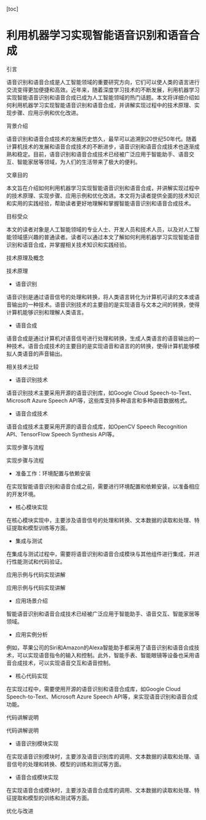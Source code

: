 
[toc]                    
                
                
利用机器学习实现智能语音识别和语音合成
==================================================

引言

语音识别和语音合成是人工智能领域的重要研究方向，它们可以使人类的语言进行交流变得更加便捷和高效。近年来，随着深度学习技术的不断发展，利用机器学习实现智能语音识别和语音合成已成为人工智能领域的热门话题。本文将详细介绍如何利用机器学习实现智能语音识别和语音合成，并讲解实现过程中的技术原理、实现步骤、应用示例和优化改进。

背景介绍

语音识别和语音合成技术的发展历史悠久，最早可以追溯到20世纪50年代。随着计算机技术的发展和语音合成技术的不断进步，语音识别和语音合成技术也逐渐成熟和稳定。目前，语音识别和语音合成技术已经被广泛应用于智能助手、语音交互、智能家居等领域，为人们的生活带来了极大的便利。

文章目的

本文旨在介绍如何利用机器学习实现智能语音识别和语音合成，并讲解实现过程中的技术原理、实现步骤、应用示例和优化改进。本文将为读者提供全面的技术知识和实用的实践经验，帮助读者更好地理解和掌握智能语音识别和语音合成技术。

目标受众

本文的读者对象是人工智能领域的专业人士、开发人员和技术人员，以及对人工智能领域感兴趣的普通读者。读者可以通过本文了解如何利用机器学习实现智能语音识别和语音合成，并掌握相关技术知识和实践经验。

技术原理及概念

技术原理

- 语音识别

语音识别是通过语音信号的处理和转换，将人类语言转化为计算机可读的文本或语音输出的一种技术。语音识别技术的主要目的是实现语音与文本之间的转换，使得计算机能够识别和理解人类语言。

- 语音合成

语音合成是通过计算机对语音信号进行处理和转换，生成人类语言的语音输出的一种技术。语音合成技术的主要目的是实现语音和语言的的转换，使得计算机能够模拟人类语音的声音输出。

相关技术比较

- 语音识别技术

语音识别技术主要采用开源的语音识别库，如Google Cloud Speech-to-Text、Microsoft Azure Speech API等，这些库支持多种语言和多种语音数据格式。

- 语音合成技术

语音合成技术主要采用开源的语音合成库，如OpenCV Speech Recognition API、TensorFlow Speech Synthesis API等。

实现步骤与流程

实现步骤与流程

- 准备工作：环境配置与依赖安装

在实现智能语音识别和语音合成之前，需要进行环境配置和依赖安装，以准备相应的开发环境。

- 核心模块实现

在核心模块实现中，主要涉及语音信号的处理和转换、文本数据的读取和处理、特征提取和模型训练等方面。

- 集成与测试

在集成与测试过程中，需要将语音识别和语音合成模块与其他组件进行集成，并进行性能测试和代码验证。

应用示例与代码实现讲解

应用示例与代码实现讲解

- 应用场景介绍

智能语音识别和语音合成技术已经被广泛应用于智能助手、语音交互、智能家居等领域。

- 应用实例分析

例如，苹果公司的Siri和Amazon的Alexa智能助手都采用了语音识别和语音合成技术，可以实现语音指令的输入和控制。此外，智能手表、智能眼镜等设备也采用语音合成技术，可以实现语音交互和语音控制。

- 核心代码实现

在实现过程中，需要使用开源的语音识别和语音合成库，如Google Cloud Speech-to-Text、Microsoft Azure Speech API等，来实现语音识别和语音合成功能。

代码讲解说明

代码讲解说明

- 语音识别模块实现

在实现语音识别模块时，主要涉及语音识别库的调用、文本数据的读取和处理、语音信号的处理和转换、模型的训练和测试等方面。

- 语音合成模块实现

在实现语音合成模块时，主要涉及语音合成库的调用、文本数据的读取和处理、特征提取和模型的训练和测试等方面。

优化与改进

